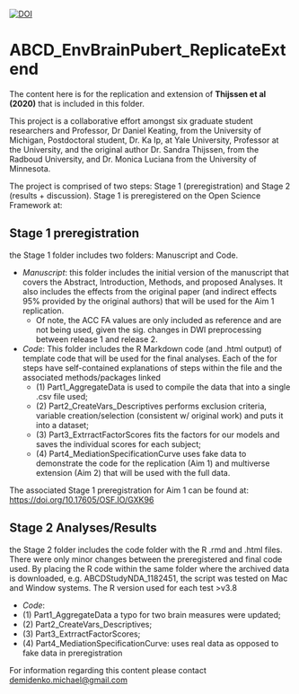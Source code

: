 [![DOI](https://zenodo.org/badge/459302500.svg)](https://zenodo.org/badge/latestdoi/459302500)

# ABCD_EnvBrainPubert_ReplicateExtend

The content here is for the replication and extension of **Thijssen et al (2020)** that is included in this folder.

This project is a collaborative effort amongst six graduate student researchers and Professor, Dr Daniel Keating, from the University of Michigan, Postdoctoral student, Dr. Ka Ip,  at Yale University, Professor at the University, and the original author Dr. Sandra Thijssen, from the Radboud University, and Dr. Monica Luciana from the University of Minnesota.

The project is comprised of two steps: Stage 1 (preregistration) and Stage 2 (results + discussion). Stage 1 is preregistered on the Open Science Framework at: 

## Stage 1 preregistration 
the Stage 1 folder includes two folders: Manuscript and Code. 

  + *Manuscript*: this folder includes the initial version of the manuscript that covers the Abstract, Introduction, Methods, and proposed Analyses. It also includes the effects from the original paper (and indirect effects 95% provided by the original authors) that will be used for the Aim 1 replication. 
    + Of note, the ACC FA values are only included as reference and are not being used, given the sig. changes in DWI preprocessing between release 1 and release 2.
  +	*Code*: This folder includes the R Markdown code (and .html output) of template code that will be used for the final analyses. Each of the for steps have self-contained explanations of steps within the file and the associated methods/packages linked 
    + (1) Part1_AggregateData is used to compile the data that into a single .csv file used; 
    + (2) Part2_CreateVars_Descriptives performs exclusion criteria, variable creation/selection (consistent w/ original work) and puts it into a dataset; 
    + (3) Part3_ExtrractFactorScores fits the factors for our models and saves the individual scores for each subject;
    + (4) Part4_MediationSpecificationCurve uses fake data to demonstrate the code for the replication (Aim 1) and multiverse extension (Aim 2) that will be used with the full data.

The associated Stage 1 preregistration for Aim 1 can be found at: https://doi.org/10.17605/OSF.IO/GXK96

## Stage 2 Analyses/Results
the Stage 2 folder includes the code folder with the R .rmd and .html files. There were only minor changes between
the preregistered and final code used. By placing the R code within the same folder where the archived data is downloaded, e.g. ABCDStudyNDA_1182451, the script was tested on Mac and Window systems. The R version used for each test >v3.8   
+	*Code*: 
  + (1) Part1_AggregateData a typo for two brain measures were updated; 
  + (2) Part2_CreateVars_Descriptives; 
  + (3) Part3_ExtrractFactorScores;
  + (4) Part4_MediationSpecificationCurve: uses real data as opposed to fake data in preregistration



For information regarding this content please contact demidenko.michael@gmail.com


